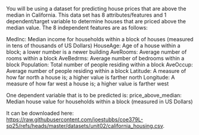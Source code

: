 You will be using a dataset for predicting house prices that are above the median in California. This data set has 8 attributes/features and 1 dependent/target variable to determine houses that are priced above the median value. The 8 independent features are as follows:

MedInc: Median income for households within a block of houses (measured in tens of thousands of US Dollars) HouseAge: Age of a house within a block; a lower number is a newer building AveRooms: Average number of rooms within a block AveBedrms: Average number of bedrooms within a block Population: Total number of people residing within a block AveOccup: Average number of people residing within a block Latitude: A measure of how far north a house is; a higher value is farther north Longitude: A measure of how far west a house is; a higher value is farther west

One dependent variable that is to be predicted is: price_above_median: Median house value for households within a block (measured in US Dollars)

It can be downloaded here: https://raw.githubusercontent.com/joestubbs/coe379L-sp25/refs/heads/master/datasets/unit02/california_housing.csv.
